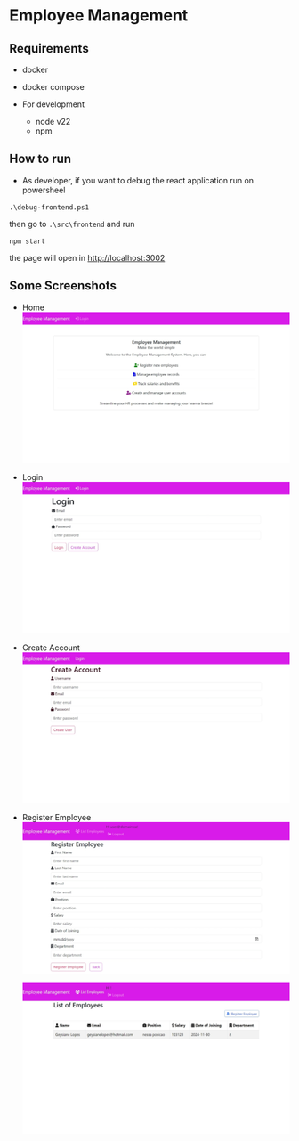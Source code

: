 # Employee Management

## Requirements

- docker
- docker compose

- For development
  - node v22
  - npm

## How to run

- As developer, if you want to debug the react application
  run on powersheel

```
.\debug-frontend.ps1
```

then go to `.\src\frontend` and run

```
npm start
```

the
page will open in [http://localhost:3002](http://localhost:3002)

## Some Screenshots

- Home
  ![Home](./screenshots/home.jpeg)

- Login
  ![login](./screenshots/login.jpeg)

- Create Account
  ![create account](./screenshots/create_account.jpeg)

- Register Employee
  ![Register Employee](./screenshots/register_employee.jpeg)

  ![List Employee](./screenshots/list_employees.jpeg)
